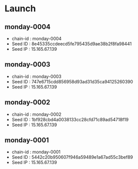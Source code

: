 # Launch

## monday-0004
- chain-id : monday-0004
- Seed ID : 8e45335ccdeecd5fe795435d9ae38b2f8fa98441
- Seed IP : 15.165.67.139

## monday-0003
- chain-id : monday-0003
- Seed ID : 747e6715cdd856958d93ad31d35ca94125260390
- Seed IP : 15.165.67.139

## monday-0002
- chain-id : monday-0002
- Seed ID : 1bf928cbd4a0038133cc28cfd71c89ad54718f19
- Seed IP : 15.165.67.139

## monday-0001
- chain-id : monday-0001
- Seed ID : 5442c20b950607f946a59489e1a67ad55c3bef89
- Seed IP : 15.165.67.139